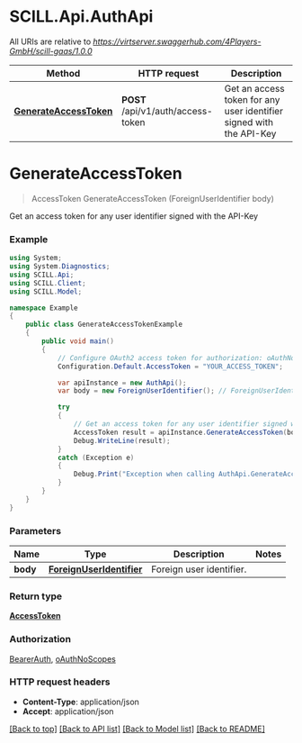 # SCILL.Api.AuthApi

All URIs are relative to *https://virtserver.swaggerhub.com/4Players-GmbH/scill-gaas/1.0.0*

Method | HTTP request | Description
------------- | ------------- | -------------
[**GenerateAccessToken**](AuthApi.md#generateaccesstoken) | **POST** /api/v1/auth/access-token | Get an access token for any user identifier signed with the API-Key

<a name="generateaccesstoken"></a>
# **GenerateAccessToken**
> AccessToken GenerateAccessToken (ForeignUserIdentifier body)

Get an access token for any user identifier signed with the API-Key

### Example
```csharp
using System;
using System.Diagnostics;
using SCILL.Api;
using SCILL.Client;
using SCILL.Model;

namespace Example
{
    public class GenerateAccessTokenExample
    {
        public void main()
        {
            // Configure OAuth2 access token for authorization: oAuthNoScopes
            Configuration.Default.AccessToken = "YOUR_ACCESS_TOKEN";

            var apiInstance = new AuthApi();
            var body = new ForeignUserIdentifier(); // ForeignUserIdentifier | Foreign user identifier.

            try
            {
                // Get an access token for any user identifier signed with the API-Key
                AccessToken result = apiInstance.GenerateAccessToken(body);
                Debug.WriteLine(result);
            }
            catch (Exception e)
            {
                Debug.Print("Exception when calling AuthApi.GenerateAccessToken: " + e.Message );
            }
        }
    }
}
```

### Parameters

Name | Type | Description  | Notes
------------- | ------------- | ------------- | -------------
 **body** | [**ForeignUserIdentifier**](ForeignUserIdentifier.md)| Foreign user identifier. | 

### Return type

[**AccessToken**](AccessToken.md)

### Authorization

[BearerAuth](../README.md#BearerAuth), [oAuthNoScopes](../README.md#oAuthNoScopes)

### HTTP request headers

 - **Content-Type**: application/json
 - **Accept**: application/json

[[Back to top]](#) [[Back to API list]](../README.md#documentation-for-api-endpoints) [[Back to Model list]](../README.md#documentation-for-models) [[Back to README]](../README.md)
